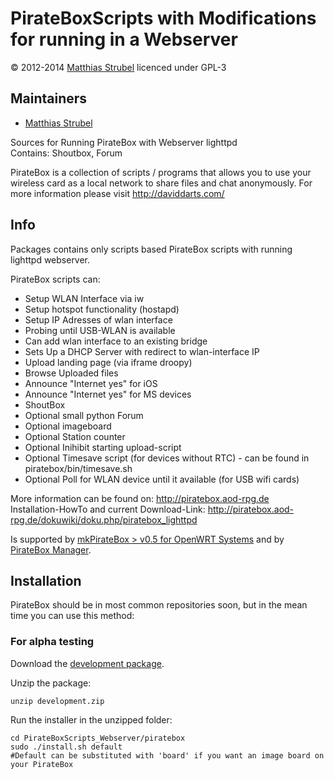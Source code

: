 # PirateBoxScripts with Modifications for running in a Webserver     
&copy; 2012-2014 [Matthias Strubel](mailto:matthias.strubel@aod-rpg.de) licenced under GPL-3

## Maintainers
* [Matthias Strubel](matthias.strubel@aod-rpg.de)     

Sources for Running PirateBox with Webserver lighttpd     
Contains: Shoutbox, Forum

PirateBox is a collection of scripts / programs that allows you to use your wireless card
as a local network to share files and chat anonymously. For more information please visit
http://daviddarts.com/

## Info
Packages contains only scripts based PirateBox scripts with running lighttpd webserver.

PirateBox scripts can:
* Setup WLAN Interface via iw
* Setup hotspot functionality (hostapd)
* Setup IP Adresses of wlan interface
* Probing until USB-WLAN is available
* Can add wlan interface to an existing bridge
* Sets Up a DHCP Server with redirect to wlan-interface IP
* Upload landing page  (via iframe droopy)
* Browse Uploaded files
* Announce "Internet yes" for iOS
* Announce "Internet yes" for MS devices
* ShoutBox
* Optional small python Forum
* Optional imageboard
* Optional Station counter
* Optional Inihibit starting upload-script
* Optional Timesave script (for devices without RTC)  - can be found in piratebox/bin/timesave.sh 
* Optional Poll for WLAN device until it available (for USB wifi cards)

More information can be found on: http://piratebox.aod-rpg.de     
Installation-HowTo and current Download-Link: http://piratebox.aod-rpg.de/dokuwiki/doku.php/piratebox_lighttpd

Is supported by [mkPirateBox > v0.5 for OpenWRT Systems](https://github.com/MaStr/mkPirateBox)
and by [PirateBox Manager](https://github.com/TerrorByte/PirateBox-Manager).

## Installation
PirateBox should be in most common repositories soon, but in the mean time you can use this method:

### For alpha testing
Download the [development package](https://github.com/MaStr/PirateBoxScripts_Webserver/archive/development.zip).

Unzip the package:

    unzip development.zip

Run the installer in the unzipped folder:

    cd PirateBoxScripts_Webserver/piratebox
    sudo ./install.sh default
    #Default can be substituted with 'board' if you want an image board on your PirateBox
